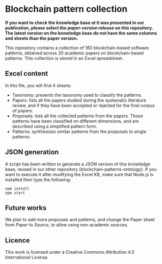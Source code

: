 # Blockchain pattern collection

__If you want to check the knowledge base at it was presented in our publication, please select the _paper-version_ release on this repository. The latest version on the knowledge base do not have the same columns and sheets than the paper version.__

This repository contains a collection of 160 blockchain-based software patterns, obtained across 20 academic papers on blockchain-based patterns.
This collection is stored in an Excel spreadsheet.

## Excel content

In this file, you will find 4 sheets:
- Taxonomy: presents the taxonomy used to classify the patterns.
- Papers: lists all the papers studied during the systematic literature review, and if they have been accepted or rejected for the final corpus of papers.
- Proposals: lists all the collected patterns from the papers. Those patterns have been classified on different dimensions, and are described using a simplified pattern form.
- Patterns: synthesizes similar patterns from the proposals to single patterns.

## JSON generation

A script has been written to generate a JSON version of this knowledge base, reused in our other repository (blockchain-patterns-ontology). If you want to execute it after modifying the Excel KB, make sure that Node.js is installed then type the following: 

```
npm install
npm start
```

## Future works

We plan to add more proposals and patterns, and change the Paper sheet from _Paper_ to _Source_, to allow using non-academic sources.

## Licence 

This work is licensed under a Creative Commons Attribution 4.0 International License.

